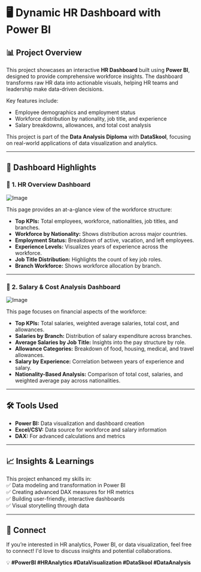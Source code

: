 # 🖥️ Dynamic HR Dashboard with Power BI  

## 📊 Project Overview  
This project showcases an interactive **HR Dashboard** built using **Power BI**, designed to provide comprehensive workforce insights. The dashboard transforms raw HR data into actionable visuals, helping HR teams and leadership make data-driven decisions.  

Key features include:  
- Employee demographics and employment status  
- Workforce distribution by nationality, job title, and experience  
- Salary breakdowns, allowances, and total cost analysis  

This project is part of the **Data Analysis Diploma** with **DataSkool**, focusing on real-world applications of data visualization and analytics.  

---

## 🚀 Dashboard Highlights  

### 🔹 **1. HR Overview Dashboard**  
![Image](https://github.com/user-attachments/assets/5e113c5e-ce32-402e-b995-1d292ac8afb9)  

This page provides an at-a-glance view of the workforce structure:  
- **Top KPIs:** Total employees, workforce, nationalities, job titles, and branches.  
- **Workforce by Nationality:** Shows distribution across major countries.  
- **Employment Status:** Breakdown of active, vacation, and left employees.  
- **Experience Levels:** Visualizes years of experience across the workforce.  
- **Job Title Distribution:** Highlights the count of key job roles.  
- **Branch Workforce:** Shows workforce allocation by branch.  

---

### 🔹 **2. Salary & Cost Analysis Dashboard**  
![Image](https://github.com/user-attachments/assets/68c5de27-c5f3-4b56-818c-ddc90bc01711)  

This page focuses on financial aspects of the workforce:  
- **Top KPIs:** Total salaries, weighted average salaries, total cost, and allowances.  
- **Salaries by Branch:** Distribution of salary expenditure across branches.  
- **Average Salaries by Job Title:** Insights into the pay structure by role.  
- **Allowance Categories:** Breakdown of food, housing, medical, and travel allowances.  
- **Salary by Experience:** Correlation between years of experience and salary.  
- **Nationality-Based Analysis:** Comparison of total cost, salaries, and weighted average pay across nationalities.  

---

## 🛠️ Tools Used  
- **Power BI:** Data visualization and dashboard creation  
- **Excel/CSV:** Data source for workforce and salary information  
- **DAX:** For advanced calculations and metrics  

---

## 📈 Insights & Learnings  
This project enhanced my skills in:  
✅ Data modeling and transformation in Power BI  
✅ Creating advanced DAX measures for HR metrics  
✅ Building user-friendly, interactive dashboards  
✅ Visual storytelling through data  

---

## 🤝 Connect  
If you’re interested in HR analytics, Power BI, or data visualization, feel free to connect! I'd love to discuss insights and potential collaborations.  

💡 **#PowerBI #HRAnalytics #DataVisualization #DataSkool #DataAnalysis**  
